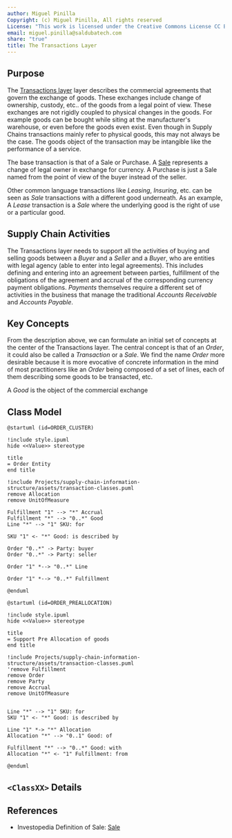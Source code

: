 ```yaml
---
author: Miguel Pinilla
Copyright: (c) Miguel Pinilla, All rights reserved
License: "This work is licensed under the Creative Commons License CC BY-NC-SA 4.0: https://creativecommons.org/licenses/by-nc-sa/4.0/"
email: miguel.pinilla@saldubatech.com
share: "true"
title: The Transactions Layer
---
```



## Purpose

The [Transactions layer](Overview#transactions) layer describes the commercial agreements that govern the exchange of goods. These exchanges include change of ownership, custody, etc.. of the goods from a legal point of view. These exchanges are not rigidly coupled to physical changes in the goods. For example goods can be bought while siting at the manufacturer's warehouse, or even before the goods even exist. Even though in Supply Chains transactions mainly refer to physical goods, this may not always be the case. The goods object of the transaction may be intangible like the performance of a service.

The base transaction is that of a Sale or Purchase. A [Sale](https://www.investopedia.com/terms/s/sale.asp) represents a change of legal owner in exchange for currency. A Purchase is just a Sale named from the point of view of the buyer instead of the seller.

Other common language transactions like *Leasing*, *Insuring*, etc. can be seen as *Sale* transactions with a different good underneath. As an example, A *Lease* transaction is a *Sale* where the underlying good is the right of use or a particular good.

## Supply Chain Activities

The Transactions layer needs to support all the activities of buying and selling goods between a *Buyer* and a *Seller* and a *Buyer*, who are entities with legal agency (able to enter into legal agreements). This includes defining and entering into an agreement between parties, fulfillment of the obligations of the agreement and accrual of the corresponding currency payment obligations. *Payments* themselves require a different set of activities in the business that manage the traditional *Accounts Receivable* and *Accounts Payable*.

## Key Concepts

From the description above, we can formulate an initial set of concepts at the center of the Transactions layer. The central concept is that of an *Order*, it could also be called a *Transaction* or a *Sale*. We find the name *Order* more desirable because it is more evocative of concrete information in the mind of most practitioners like an *Order* being composed of a set of lines, each of them describing some goods to be transacted, etc.

A *Good* is the object of the commercial exchange

## Class Model

```plantuml
@startuml (id=ORDER_CLUSTER)

!include style.ipuml
hide <<Value>> stereotype

title
= Order Entity
end title

!include Projects/supply-chain-information-structure/assets/transaction-classes.puml
remove Allocation
remove UnitOfMeasure

Fulfillment "1" --> "*" Accrual
Fulfillment "*" --> "0..*" Good
Line "*" --> "1" SKU: for

SKU "1" <- "*" Good: is described by

Order "0..*" -> Party: buyer
Order "0..*" -> Party: seller

Order "1" *--> "0..*" Line

Order "1" *--> "0..*" Fulfillment

@enduml
```

```plantuml
@startuml (id=ORDER_PREALLOCATION)

!include style.ipuml
hide <<Value>> stereotype

title
= Support Pre Allocation of goods
end title

!include Projects/supply-chain-information-structure/assets/transaction-classes.puml
'remove Fulfillment
remove Order
remove Party
remove Accrual
remove UnitOfMeasure


Line "*" --> "1" SKU: for
SKU "1" <- "*" Good: is described by

Line "1" *-> "*" Allocation
Allocation "*" --> "0..1" Good: of

Fulfillment "*" --> "0..*" Good: with
Allocation "*" <- "1" Fulfillment: from

@enduml
```

## `<ClassXX>` Details

## References

- Investopedia Definition of Sale: [Sale](https://www.investopedia.com/terms/s/sale.asp)

</div>
